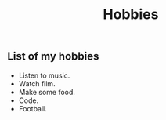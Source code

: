 ﻿---
layout: post
title: "Hobbies"
description: I'm interesting man!
image: 'https://minhthanh1412.github.io/images/avt.jpg'
category: 'Hobbies'
tags:
- Hobbies
twitter_text: Hobbies.
introduction: Listen to music, watch film,... .
---
## List of my hobbies
* Listen to music.
* Watch film.
* Make some food.
* Code.
* Football.

